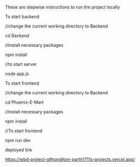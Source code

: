 These are stepwise instructions to run the project locally

To start backend

//change the current working directory to Backend

cd Backend

//install necessary packages

npm install

//to start server

node app.js


To start frontend

//change the current working directory to Backend

cd Phoenix-E-Mart

//install necessary packages

npm install

//To start frontend

npm run dev


deployed link

https://wbd-project-g9tong9om-parth1711s-projects.vercel.app/